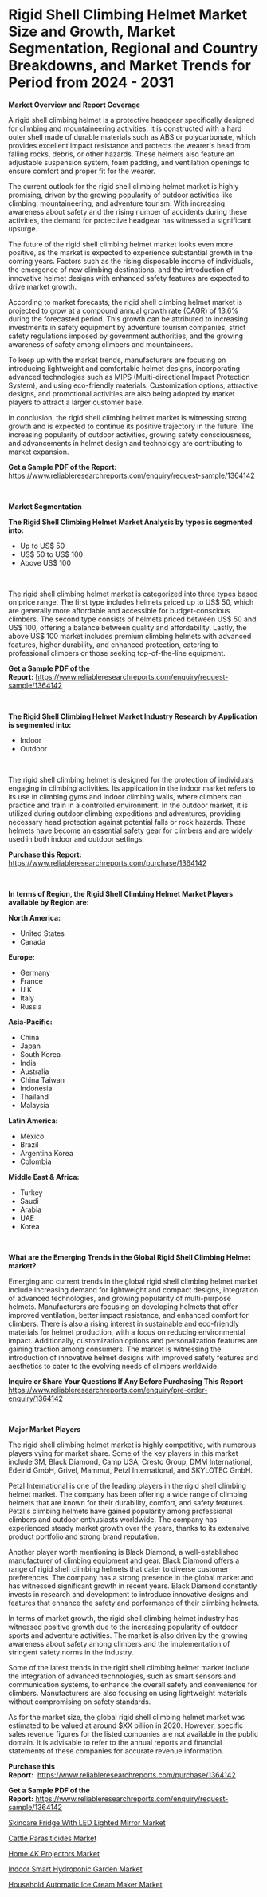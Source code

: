 <p><h1>Rigid Shell Climbing Helmet Market Size and Growth, Market Segmentation, Regional and Country Breakdowns, and Market Trends for Period from 2024 -  2031</h1></p><p><strong>Market Overview and Report Coverage</strong></p>
<p><p>A rigid shell climbing helmet is a protective headgear specifically designed for climbing and mountaineering activities. It is constructed with a hard outer shell made of durable materials such as ABS or polycarbonate, which provides excellent impact resistance and protects the wearer's head from falling rocks, debris, or other hazards. These helmets also feature an adjustable suspension system, foam padding, and ventilation openings to ensure comfort and proper fit for the wearer.</p><p>The current outlook for the rigid shell climbing helmet market is highly promising, driven by the growing popularity of outdoor activities like climbing, mountaineering, and adventure tourism. With increasing awareness about safety and the rising number of accidents during these activities, the demand for protective headgear has witnessed a significant upsurge.</p><p>The future of the rigid shell climbing helmet market looks even more positive, as the market is expected to experience substantial growth in the coming years. Factors such as the rising disposable income of individuals, the emergence of new climbing destinations, and the introduction of innovative helmet designs with enhanced safety features are expected to drive market growth.</p><p>According to market forecasts, the rigid shell climbing helmet market is projected to grow at a compound annual growth rate (CAGR) of 13.6% during the forecasted period. This growth can be attributed to increasing investments in safety equipment by adventure tourism companies, strict safety regulations imposed by government authorities, and the growing awareness of safety among climbers and mountaineers.</p><p>To keep up with the market trends, manufacturers are focusing on introducing lightweight and comfortable helmet designs, incorporating advanced technologies such as MIPS (Multi-directional Impact Protection System), and using eco-friendly materials. Customization options, attractive designs, and promotional activities are also being adopted by market players to attract a larger customer base.</p><p>In conclusion, the rigid shell climbing helmet market is witnessing strong growth and is expected to continue its positive trajectory in the future. The increasing popularity of outdoor activities, growing safety consciousness, and advancements in helmet design and technology are contributing to market expansion.</p></p>
<p><strong>Get a Sample PDF of the Report:</strong> <a href="https://www.reliableresearchreports.com/enquiry/request-sample/1364142">https://www.reliableresearchreports.com/enquiry/request-sample/1364142</a></p>
<p>&nbsp;</p>
<p><strong>Market Segmentation</strong></p>
<p><strong>The Rigid Shell Climbing Helmet Market Analysis by types is segmented into:</strong></p>
<p><ul><li>Up to US$ 50</li><li>US$ 50 to US$ 100</li><li>Above US$ 100</li></ul></p>
<p>&nbsp;</p>
<p><p>The rigid shell climbing helmet market is categorized into three types based on price range. The first type includes helmets priced up to US$ 50, which are generally more affordable and accessible for budget-conscious climbers. The second type consists of helmets priced between US$ 50 and US$ 100, offering a balance between quality and affordability. Lastly, the above US$ 100 market includes premium climbing helmets with advanced features, higher durability, and enhanced protection, catering to professional climbers or those seeking top-of-the-line equipment.</p></p>
<p><strong>Get a Sample PDF of the Report:</strong>&nbsp;<a href="https://www.reliableresearchreports.com/enquiry/request-sample/1364142">https://www.reliableresearchreports.com/enquiry/request-sample/1364142</a></p>
<p>&nbsp;</p>
<p><strong>The Rigid Shell Climbing Helmet Market Industry Research by Application is segmented into:</strong></p>
<p><ul><li>Indoor</li><li>Outdoor</li></ul></p>
<p>&nbsp;</p>
<p><p>The rigid shell climbing helmet is designed for the protection of individuals engaging in climbing activities. Its application in the indoor market refers to its use in climbing gyms and indoor climbing walls, where climbers can practice and train in a controlled environment. In the outdoor market, it is utilized during outdoor climbing expeditions and adventures, providing necessary head protection against potential falls or rock hazards. These helmets have become an essential safety gear for climbers and are widely used in both indoor and outdoor settings.</p></p>
<p><strong>Purchase this Report:</strong>&nbsp; <a href="https://www.reliableresearchreports.com/purchase/1364142">https://www.reliableresearchreports.com/purchase/1364142</a></p>
<p>&nbsp;</p>
<p><strong>In terms of Region, the Rigid Shell Climbing Helmet Market Players available by Region are:</strong></p>
<p>
    <p> <strong> North America: </strong>
        <ul>
            <li>United States</li>
            <li>Canada</li>
        </ul>
        </p> 
    <p> <strong> Europe: </strong>
        <ul>
            <li>Germany</li>
            <li>France</li>
            <li>U.K.</li>
            <li>Italy</li>
            <li>Russia</li>
        </ul>
        </p> 
    <p> <strong> Asia-Pacific: </strong>
        <ul>
            <li>China</li>
            <li>Japan</li>
            <li>South Korea</li>
            <li>India</li>
            <li>Australia</li>
            <li>China Taiwan</li>
            <li>Indonesia</li>
            <li>Thailand</li>
            <li>Malaysia</li>
        </ul>
        </p> 
    <p> <strong> Latin America: </strong>
        <ul>
            <li>Mexico</li>
            <li>Brazil</li>
            <li>Argentina Korea</li>
            <li>Colombia</li>
        </ul>
        </p> 
    <p> <strong> Middle East & Africa: </strong>
        <ul>
            <li>Turkey</li>
            <li>Saudi</li>
            <li>Arabia</li>
            <li>UAE</li>
            <li>Korea</li>
        </ul>
    </p>
    </p>
<p>&nbsp;</p>
<p><strong>What are the Emerging Trends in the Global Rigid Shell Climbing Helmet market?</strong></p>
<p><p>Emerging and current trends in the global rigid shell climbing helmet market include increasing demand for lightweight and compact designs, integration of advanced technologies, and growing popularity of multi-purpose helmets. Manufacturers are focusing on developing helmets that offer improved ventilation, better impact resistance, and enhanced comfort for climbers. There is also a rising interest in sustainable and eco-friendly materials for helmet production, with a focus on reducing environmental impact. Additionally, customization options and personalization features are gaining traction among consumers. The market is witnessing the introduction of innovative helmet designs with improved safety features and aesthetics to cater to the evolving needs of climbers worldwide.</p></p>
<p><strong>Inquire or Share Your Questions If Any Before Purchasing This Report</strong>- <a href="https://www.reliableresearchreports.com/enquiry/pre-order-enquiry/1364142">https://www.reliableresearchreports.com/enquiry/pre-order-enquiry/1364142</a></p>
<p>&nbsp;</p>
<p><strong>Major Market Players</strong></p>
<p><p>The rigid shell climbing helmet market is highly competitive, with numerous players vying for market share. Some of the key players in this market include 3M, Black Diamond, Camp USA, Cresto Group, DMM International, Edelrid GmbH, Grivel, Mammut, Petzl International, and SKYLOTEC GmbH.</p><p>Petzl International is one of the leading players in the rigid shell climbing helmet market. The company has been offering a wide range of climbing helmets that are known for their durability, comfort, and safety features. Petzl's climbing helmets have gained popularity among professional climbers and outdoor enthusiasts worldwide. The company has experienced steady market growth over the years, thanks to its extensive product portfolio and strong brand reputation.</p><p>Another player worth mentioning is Black Diamond, a well-established manufacturer of climbing equipment and gear. Black Diamond offers a range of rigid shell climbing helmets that cater to diverse customer preferences. The company has a strong presence in the global market and has witnessed significant growth in recent years. Black Diamond constantly invests in research and development to introduce innovative designs and features that enhance the safety and performance of their climbing helmets.</p><p>In terms of market growth, the rigid shell climbing helmet industry has witnessed positive growth due to the increasing popularity of outdoor sports and adventure activities. The market is also driven by the growing awareness about safety among climbers and the implementation of stringent safety norms in the industry.</p><p>Some of the latest trends in the rigid shell climbing helmet market include the integration of advanced technologies, such as smart sensors and communication systems, to enhance the overall safety and convenience for climbers. Manufacturers are also focusing on using lightweight materials without compromising on safety standards.</p><p>As for the market size, the global rigid shell climbing helmet market was estimated to be valued at around $XX billion in 2020. However, specific sales revenue figures for the listed companies are not available in the public domain. It is advisable to refer to the annual reports and financial statements of these companies for accurate revenue information.</p></p>
<p><strong>Purchase this Report:</strong>&nbsp;&nbsp;<a href="https://www.reliableresearchreports.com/purchase/1364142">https://www.reliableresearchreports.com/purchase/1364142</a></p>
<p></p>
<p><strong>Get a Sample PDF of the Report:</strong>&nbsp;<a href="https://www.reliableresearchreports.com/enquiry/request-sample/1364142">https://www.reliableresearchreports.com/enquiry/request-sample/1364142</a></p>
<p><p><a href="https://github.com/sofayahoo2023/Market-Research-Report-List-2/blob/main/skincare-fridge-with-led-lighted-mirror-market.md">Skincare Fridge With LED Lighted Mirror Market</a></p><p><a href="https://github.com/gdfhhhj/Market-Research-Report-List-2/blob/main/cattle-parasiticides-market.md">Cattle Parasiticides Market</a></p><p><a href="https://github.com/pizolina/Market-Research-Report-List-2/blob/main/home-4k-projectors-market.md">Home 4K Projectors Market</a></p><p><a href="https://github.com/luckyshygirl/Market-Research-Report-List-2/blob/main/indoor-smart-hydroponic-garden-market.md">Indoor Smart Hydroponic Garden Market</a></p><p><a href="https://github.com/vimar16th/Market-Research-Report-List-2/blob/main/household-automatic-ice-cream-maker-market.md">Household Automatic Ice Cream Maker Market</a></p></p>